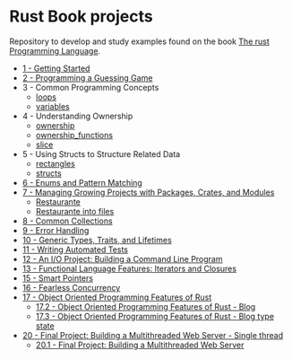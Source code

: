 # Rust Book projects

Repository to develop and study examples found on the book [The rust Programming Language](https://doc.rust-lang.org/stable/book).

- [1 - Getting Started](https://github.com/LeoCBS/rust-book/tree/main/crates/chapter-01/hello_cargo)
- [2 - Programming a Guessing Game](https://github.com/LeoCBS/rust-book/tree/main/crates/chapter-02/guessing_game)
- 3 - Common Programming Concepts
  - [loops](https://github.com/LeoCBS/rust-book/tree/main/crates/chapter-03/loops)
  - [variables](https://github.com/LeoCBS/rust-book/tree/main/crates/chapter-03/variables)
- 4 - Understanding Ownership
  - [ownership](https://github.com/LeoCBS/rust-book/tree/main/crates/chapter-04/ownership)
  - [ownership_functions](https://github.com/LeoCBS/rust-book/tree/main/crates/chapter-04/ownership_functions)
  - [slice](https://github.com/LeoCBS/rust-book/tree/main/crates/chapter-04/slice)
- 5 - Using Structs to Structure Related Data
  - [rectangles](https://github.com/LeoCBS/rust-book/tree/main/crates/chapter-05/rectangles)
  - [structs](https://github.com/LeoCBS/rust-book/tree/main/crates/chapter-05/structs)
- [6 - Enums and Pattern Matching](https://github.com/LeoCBS/rust-book/tree/main/crates/chapter-06/enums)
- [7 - Managing Growing Projects with Packages, Crates, and Modules]()
  - [Restaurante](https://github.com/LeoCBS/rust-book/tree/main/crates/chapter-07/restaurant)
  - [Restaurante into files](https://github.com/LeoCBS/rust-book/tree/main/crates/chapter-07/restaurant-files)
- [8 - Common Collections](https://github.com/LeoCBS/rust-book/tree/main/crates/chapter-08/vector)
- [9 - Error Handling](https://github.com/LeoCBS/rust-book/tree/main/crates/chapter-09/)
- [10 - Generic Types, Traits, and Lifetimes](https://github.com/LeoCBS/rust-book/tree/main/crates/chapter-10/)
- [11 - Writing Automated Tests](https://github.com/LeoCBS/rust-book/tree/main/crates/chapter-11/adder)
- [12 - An I/O Project: Building a Command Line Program](https://github.com/LeoCBS/rust-book/tree/main/crates/chapter-12/minigrep)
- [13 - Functional Language Features: Iterators and Closures](https://github.com/LeoCBS/rust-book/tree/main/crates/chapter-13/)
- [15 - Smart Pointers](https://github.com/LeoCBS/rust-book/tree/main/crates/chapter-15/)
- [16 - Fearless Concurrency](https://github.com/LeoCBS/rust-book/tree/main/crates/chapter-16/)
- [17 - Object Oriented Programming Features of Rust](https://github.com/LeoCBS/rust-book/tree/main/crates/chapter-17/)
  - [17.2 - Object Oriented Programming Features of Rust - Blog](https://github.com/LeoCBS/rust-book/tree/main/crates/chapter-17-blog/)
  - [17.3 - Object Oriented Programming Features of Rust - Blog type state](https://github.com/LeoCBS/rust-book/tree/main/crates/chapter-17-blog-type-state/)
- [20 - Final Project: Building a Multithreaded Web Server - Single thread](https://github.com/LeoCBS/rust-book/tree/main/crates/chapter-20/hello)
  - [20.1 - Final Project: Building a Multithreaded Web Server](https://github.com/LeoCBS/rust-book/tree/main/crates/chapter-20/webserver-thread)
